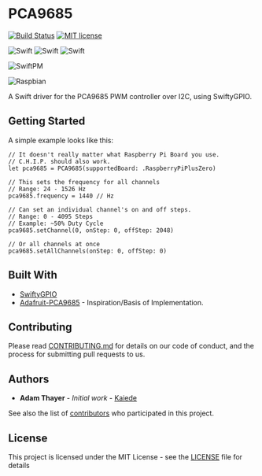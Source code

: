# PCA9685

[![Build Status](https://github.com/Kaiede/PCA9685/workflows/CI/badge.svg)](https://github.com/Kaiede/PCA9685/actions)
[![MIT license](http://img.shields.io/badge/license-MIT-brightgreen.svg)](http://opensource.org/licenses/MIT)

![Swift](https://img.shields.io/badge/Swift-5.x-brightgreen.svg?style=flat)
![Swift](https://img.shields.io/badge/Swift-4.x-brightgreen.svg?style=flat)
![Swift](https://img.shields.io/badge/Swift-3.x-brightgreen.svg?style=flat)

![SwiftPM](https://img.shields.io/badge/SwiftPM-✔-blue.svg?style=flat)

![Raspbian](https://img.shields.io/badge/OS-Raspbian-green.svg)

A Swift driver for the PCA9685 PWM controller over I2C, using SwiftyGPIO.

## Getting Started

A simple example looks like this:

```
// It doesn't really matter what Raspberry Pi Board you use.
// C.H.I.P. should also work.
let pca9685 = PCA9685(supportedBoard: .RaspberryPiPlusZero)

// This sets the frequency for all channels
// Range: 24 - 1526 Hz
pca9685.frequency = 1440 // Hz

// Can set an individual channel's on and off steps.
// Range: 0 - 4095 Steps
// Example: ~50% Duty Cycle
pca9685.setChannel(0, onStep: 0, offStep: 2048)

// Or all channels at once
pca9685.setAllChannels(onStep: 0, offStep: 0)
```

## Built With

* [SwiftyGPIO](https://github.com/uraimo/SwiftyGPIO)
* [Adafruit-PCA9685](https://github.com/adafruit/Adafruit_Python_PCA9685) - Inspiration/Basis of Implementation.

## Contributing

Please read [CONTRIBUTING.md](CONTRIBUTING.md) for details on our code of conduct, and the process for submitting pull requests to us.

## Authors

* **Adam Thayer** - *Initial work* - [Kaiede](https://github.com/Kaiede)

See also the list of [contributors](https://github.com/Kaiede/RPiLight/contributors) who participated in this project.

## License

This project is licensed under the MIT License - see the [LICENSE](LICENSE) file for details
